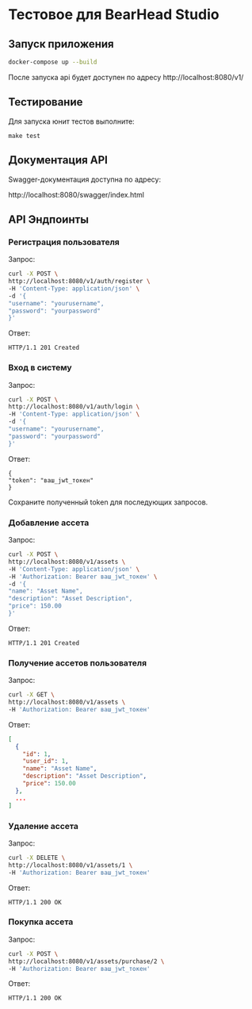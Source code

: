 # Тестовое для BearHead Studio

## Запуск приложения

```bash
docker-compose up --build
```

После запуска api будет доступен по адресу http://localhost:8080/v1/

## Тестирование
Для запуска юнит тестов выполните:

```
make test
```

## Документация API
Swagger-документация доступна по адресу:

http://localhost:8080/swagger/index.html

## API Эндпоинты
### Регистрация пользователя
Запрос:
```bash
curl -X POST \
http://localhost:8080/v1/auth/register \
-H 'Content-Type: application/json' \
-d '{
"username": "yourusername",
"password": "yourpassword"
}'
```

Ответ:
```
HTTP/1.1 201 Created
```

### Вход в систему
Запрос:
```bash
curl -X POST \
http://localhost:8080/v1/auth/login \
-H 'Content-Type: application/json' \
-d '{
"username": "yourusername",
"password": "yourpassword"
}'
```

Ответ:
```
{
"token": "ваш_jwt_токен"
}
```
Сохраните полученный token для последующих запросов.

### Добавление ассета

Запрос:

```bash
curl -X POST \
http://localhost:8080/v1/assets \
-H 'Content-Type: application/json' \
-H 'Authorization: Bearer ваш_jwt_токен' \
-d '{
"name": "Asset Name",
"description": "Asset Description",
"price": 150.00
}'
```

Ответ:
```
HTTP/1.1 201 Created
```

### Получение ассетов пользователя
Запрос:
```bash
curl -X GET \
http://localhost:8080/v1/assets \
-H 'Authorization: Bearer ваш_jwt_токен'
```
Ответ:
```json
[
  {
    "id": 1,
    "user_id": 1,
    "name": "Asset Name",
    "description": "Asset Description",
    "price": 150.00
  },
  ...
]
```

### Удаление ассета
Запрос:
```bash
curl -X DELETE \
http://localhost:8080/v1/assets/1 \
-H 'Authorization: Bearer ваш_jwt_токен'
```

Ответ:
```
HTTP/1.1 200 OK
```

### Покупка ассета

Запрос:

```bash
curl -X POST \
http://localhost:8080/v1/assets/purchase/2 \
-H 'Authorization: Bearer ваш_jwt_токен'
```

Ответ:
```
HTTP/1.1 200 OK
```